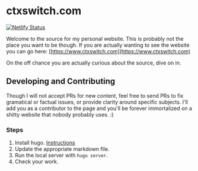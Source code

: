 # ctxswitch.com

[![Netlify Status](https://api.netlify.com/api/v1/badges/ab1e0ca9-44a5-45f4-9742-45eaaed5c5bb/deploy-status)](https://app.netlify.com/sites/musing-bhaskara-4c5d0e/deploys)

Welcome to the source for my personal website.  This is probably not the place you want to be though.  If you are actually wanting to see the website you can go here: [https://www.ctxswitch.com](https://www.ctxswitch.com)

On the off chance you are actually curious about the source, dive on in.

## Developing and Contributing

Though I will not accept PRs for new content, feel free to send PRs to fix gramatical or factual issues, or provide clarity around specific subjects.  I'll add you as a contributor to the page and you'll be forever immortalized on a shitty website that nobody probably uses. :)

### Steps

1. Install hugo.  [Instructions](https://gohugo.io/getting-started/installing/) 
2. Update the appropriate markdown file.
3. Run the local server with `hugo server`.
4. Check your work.

